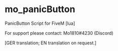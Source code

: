 # mo_panicButton

PanicButton Script for FiveM [lua]

For support please contact: Mo1810#4230 (Discord)

[GER translation; EN translation on request.]
